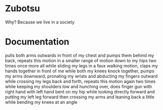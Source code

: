 # Zubotsu
Why? Because we live in a society

# Documentation
pulls both arms outwards in front of my chest and pumps them behind my back, repeats this motion in a smaller range of motion down to my hips two times once more all while sliding my legs in a faux walking motion, claps my hands together in front of me while both my knees knock together, pumps my arms downward, pronating my wrists and abducting my fingers outward while crossing my legs back and forth, repeats this motion again two times while keeping my shoulders low and hunching over, does finger gun with right hand with left hand bent on my hip while looking directly forward and putting my left leg forward then crossing my arms and leaning back a little while bending my knees at an angle
